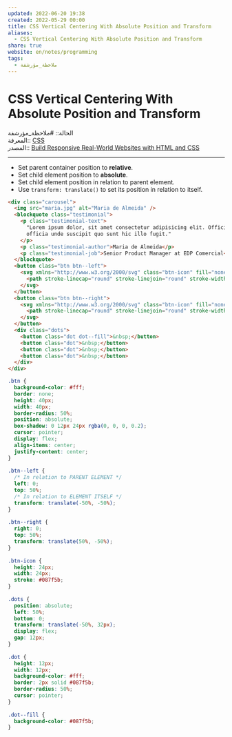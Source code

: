 ```yaml
---  
updated: 2022-06-20 19:38  
created: 2022-05-29 00:00  
title: CSS Vertical Centering With Absolute Position and Transform  
aliases:  
  - CSS Vertical Centering With Absolute Position and Transform  
share: true  
website: en/notes/programming  
tags:  
  - ملاحظة_مؤرشفة  
---  
```

  
  
# CSS Vertical Centering With Absolute Position and Transform  
  
الحالة:: #ملاحظة_مؤرشفة  
المعرفة:: [CSS](CSS)  
المصدر:: [Build Responsive Real-World Websites with HTML and CSS](Build%20Responsive%20Real-World%20Websites%20with%20HTML%20and%20CSS)  
  
---  
  
- Set parent container position to **relative**.  
- Set child element position to **absolute**.  
- Set child element position in relation to parent element.  
- Use `transform: translate()` to set its position in relation to itself.  
  
```html  
<div class="carousel">  
  <img src="maria.jpg" alt="Maria de Almeida" />  
  <blockquote class="testimonial">  
    <p class="testimonial-text">  
      "Lorem ipsum dolor, sit amet consectetur adipisicing elit. Officia nesciunt aliquid ex atque quibusdam. Rerum  
      officia unde suscipit quo sunt hic illo fugit."  
    </p>  
    <p class="testimonial-author">Maria de Almeida</p>  
    <p class="testimonial-job">Senior Product Manager at EDP Comercial</p>  
  </blockquote>  
  <button class="btn btn--left">  
    <svg xmlns="http://www.w3.org/2000/svg" class="btn-icon" fill="none" viewBox="0 0 24 24" stroke="currentColor">  
      <path stroke-linecap="round" stroke-linejoin="round" stroke-width="2" d="M15 19l-7-7 7-7" />  
    </svg>  
  </button>  
  <button class="btn btn--right">  
    <svg xmlns="http://www.w3.org/2000/svg" class="btn-icon" fill="none" viewBox="0 0 24 24" stroke="currentColor">  
      <path stroke-linecap="round" stroke-linejoin="round" stroke-width="2" d="M9 5l7 7-7 7" />  
    </svg>  
  </button>  
  <div class="dots">  
    <button class="dot dot--fill">&nbsp;</button>  
    <button class="dot">&nbsp;</button>  
    <button class="dot">&nbsp;</button>  
    <button class="dot">&nbsp;</button>  
  </div>  
</div>  
```  
  
```css  
.btn {  
  background-color: #fff;  
  border: none;  
  height: 40px;  
  width: 40px;  
  border-radius: 50%;  
  position: absolute;  
  box-shadow: 0 12px 24px rgba(0, 0, 0, 0.2);  
  cursor: pointer;  
  display: flex;  
  align-items: center;  
  justify-content: center;  
}  
  
.btn--left {  
  /* In relation to PARENT ELEMENT */  
  left: 0;  
  top: 50%;  
  /* In relation to ELEMENT ITSELF */  
  transform: translate(-50%, -50%);  
}  
  
.btn--right {  
  right: 0;  
  top: 50%;  
  transform: translate(50%, -50%);  
}  
  
.btn-icon {  
  height: 24px;  
  width: 24px;  
  stroke: #087f5b;  
}  
  
.dots {  
  position: absolute;  
  left: 50%;  
  bottom: 0;  
  transform: translate(-50%, 32px);  
  display: flex;  
  gap: 12px;  
}  
  
.dot {  
  height: 12px;  
  width: 12px;  
  background-color: #fff;  
  border: 2px solid #087f5b;  
  border-radius: 50%;  
  cursor: pointer;  
}  
  
.dot--fill {  
  background-color: #087f5b;  
}  
```  
